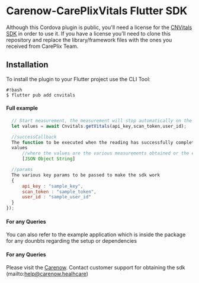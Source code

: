 # Carenow-CarePlixVitals Flutter SDK

Although this Cordova plugin is public, you'll need a license for the [CNVitals SDK](http://www.carenowvitals.com/) in order to use it.
If you have a license you'll need to clone this repository and replace the library/framework files with the ones you received from CarePlix Team.

## Installation

To install the plugin to your Flutter project use the CLI Tool:

```
#!bash
$ flutter pub add cnvitals
```

#### Full example

```javascript
  // Start measurement, the measurement will stop automatically on the end.  
  let values = await Cnvitals.getVitals(api_key,scan_token,user_id);

  //successCallback
  The function to be executed when the reading has successfully completed or failed
  values
      //where the values are the various measurements obtained or the error occured 
      [JSON Object String]

  //params
  The various key params to be passed to make the sdk work
  {
      api_key : "sample_key",
      scan_token : "sample_token",
      user_id : "sample_user_id"
  } 
});
````
#### For any Queries

You can also refer to the example application which is inside the package for any dounbts regarding the setup or dependencies

#### For any Queries

Please visit the [Carenow](https://www.carenow.healthcare).
Contact customer support for obtaining the sdk
(mailto:help@carenow.healhcare)

